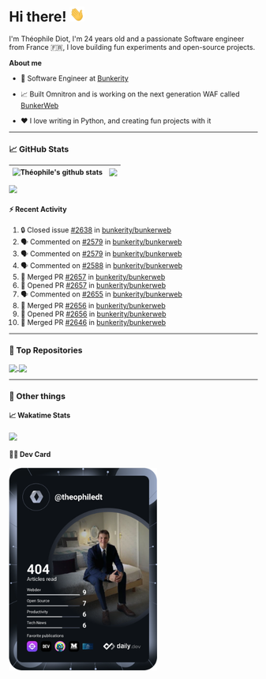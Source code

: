 # Hi there! <img src="./wave.gif" width="30px" height="30px" />

I'm Théophile Diot, I'm 24 years old and a passionate Software engineer from France 🇫🇷, I love building fun experiments and open-source projects.

**About me**

- 💼 Software Engineer at [Bunkerity](https://www.bunkerity.com/)

- 📈 Built Omnitron and is working on the next generation WAF called [BunkerWeb](https://www.bunkerweb.io)

- ❤️ I love writing in Python, and creating fun projects with it

---

### 📈 GitHub Stats

| <img align="center" src="https://github-readme-stats.vercel.app/api?username=TheophileDiot&show_icons=true&include_all_commits=true&theme=algolia&hide_border=true&rank_icon=github" alt="Théophile's github stats" /> | <img align="center" src="https://github-readme-stats.vercel.app/api/top-langs/?username=TheophileDiot&layout=compact&theme=algolia&hide_border=true" /> |
| ---------------------------------------------------------------------------------------------------------------------------------------------------------------------------------------------------------------------- | ------------------------------------------------------------------------------------------------------------------------------------------------------- |

![](https://github-readme-activity-graph.vercel.app/graph?username=TheophileDiot&theme=tokyo-night)

#### :zap: Recent Activity

<!--START_SECTION:activity-->
1. 🔒 Closed issue [#2638](https://github.com/bunkerity/bunkerweb/issues/2638) in [bunkerity/bunkerweb](https://github.com/bunkerity/bunkerweb)
2. 🗣 Commented on [#2579](https://github.com/bunkerity/bunkerweb/issues/2579#issuecomment-3270780936) in [bunkerity/bunkerweb](https://github.com/bunkerity/bunkerweb)
3. 🗣 Commented on [#2579](https://github.com/bunkerity/bunkerweb/issues/2579#issuecomment-3266336385) in [bunkerity/bunkerweb](https://github.com/bunkerity/bunkerweb)
4. 🗣 Commented on [#2588](https://github.com/bunkerity/bunkerweb/issues/2588#issuecomment-3266273504) in [bunkerity/bunkerweb](https://github.com/bunkerity/bunkerweb)
5. 🎉 Merged PR [#2657](https://github.com/bunkerity/bunkerweb/pull/2657) in [bunkerity/bunkerweb](https://github.com/bunkerity/bunkerweb)
6. 💪 Opened PR [#2657](https://github.com/bunkerity/bunkerweb/pull/2657) in [bunkerity/bunkerweb](https://github.com/bunkerity/bunkerweb)
7. 🗣 Commented on [#2655](https://github.com/bunkerity/bunkerweb/issues/2655#issuecomment-3262401674) in [bunkerity/bunkerweb](https://github.com/bunkerity/bunkerweb)
8. 🎉 Merged PR [#2656](https://github.com/bunkerity/bunkerweb/pull/2656) in [bunkerity/bunkerweb](https://github.com/bunkerity/bunkerweb)
9. 💪 Opened PR [#2656](https://github.com/bunkerity/bunkerweb/pull/2656) in [bunkerity/bunkerweb](https://github.com/bunkerity/bunkerweb)
10. 🎉 Merged PR [#2646](https://github.com/bunkerity/bunkerweb/pull/2646) in [bunkerity/bunkerweb](https://github.com/bunkerity/bunkerweb)
<!--END_SECTION:activity-->

---

### 🔧 Top Repositories

<a href="https://github.com/bunkerity/bunkerweb">
  <img align="center" src="https://github-readme-stats.vercel.app/api/pin/?username=Bunkerity&repo=bunkerweb&theme=algolia" />
</a>
<a href="https://github.com/TheophileDiot/Omnitron">
  <img align="center" src="https://github-readme-stats.vercel.app/api/pin/?username=TheophileDiot&repo=Omnitron&theme=algolia" />
</a>

---

### 🎉 Other things

#### 📈 Wakatime Stats

<a href="https://wakatime.com/@theophile_bunkerity">
  <img align="center" src="https://github-readme-stats.vercel.app/api/wakatime?username=3aa5ce41-c253-43d9-8441-a721e446a45f&layout=compact&theme=algolia" />
</a>

#### 👨‍💻 Dev Card

<a href="https://app.daily.dev/TheophileDt">
  <img src="./devcard.svg" width="300" alt="Théophile Diot's Dev Card"/>
</a>
